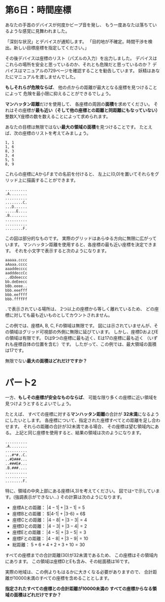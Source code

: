 # 第6日：時間座標 #

あなたの手首のデバイスが何度かビープ音を発し、
もう一度あなたは落ちているような感覚に見舞われました。

「深刻な状況」とデバイスが通知します。
「目的地が不確定。時間干渉を検出。新しい目標座標を指定してください。」

その後デバイスは座標のリスト（パズルの入力）を出力しました。
デバイスはこれらの場所を安全と思っているのか、それとも危険だと思っているのか？
デバイスはマニュアルの729ページを確認することを勧告しています。
妖精はあなたにマニュアルを渡しませんでした。

**もしそれらが危険ならば**、
他の点からの距離が最大となる座標を見つけることによって
危険を最小限に抑えることができるでしょう。

**マンハッタン距離**だけを使用して、
各座標の周囲の**面積**を求めてください。
それはその座標が**最も近い（そして他の座標との距離と同距離にもなっていない）**
整数X,Y座標の数を数えることによって求められます。

あなたの目標は無限ではない**最大の領域の面積**を見つけることです。
たとえば、次の座標のリストを考えてみましょう。

~~~
1, 1
1, 6
8, 3
3, 4
5, 5
8, 9
~~~

これらの座標にAからFまでの名前を付けると、
左上に(0,0)を置いてそれらをグリッド上に描画することができます。

~~~
..........
.A........
..........
........C.
...D......
.....E....
.B........
..........
..........
........F.
~~~

この図は部分的なものです。
実際のグリッドはあらゆる方向に無限に広がっています。
マンハッタン距離を使用すると、各座標の最も近い座標を決定できます。
それを小文字で表示すると次のようになります。

~~~
aaaaa.cccc
aAaaa.cccc
aaaddecccc
aadddeccCc
..dDdeeccc
bb.deEeecc
bBb.eeee..
bbb.eeefff
bbb.eeffff
bbb.ffffFf
~~~

`.`で表示されている場所は、
2つ以上の座標から等しく離れているため、
どの座標に対しても最も近いものとしてカウントされません。

この例では、座標A, B, C, Fの領域は無限です。
図には示されていませんが、その領域はグリッド可視部の外側に無限に延びています。
しかし、座標DおよびEの領域は有限です。
Dは9つの座標に最も近く、Eは17の座標に最も近く
（いずれも座標自体の位置を含む）です。
したがって、この例では、最大領域の面積は17です。

無限でない**最大の面積はどれだけですか？**

# パート2 #

一方、**もしその座標が安全なものならば**、
可能な限り多くの座標に近い領域を見つけようとするとよいでしょう。

たとえば、
すべての座標に対する**マンハッタン距離**の合計が
**32未満**になるようにしたいとします。
各座標について、指定された座標すべてとの距離を足し合わせます。
それらの距離の合計が32未満である場合、
その座標は望む領域内にある。
上記と同じ座標を使用すると、結果の領域は次のようになります。

~~~
..........
.A........
..........
...#*#..C.
..#D###...
..###E#...
.B.###....
..........
..........
........F.
~~~

特に、領域の中央上部にある座標(4,3)を考えてください。
図では`*`で示しています。(強調表示ができない...)
その計算は次のようになります。
<!-- ここで`abs()`は**絶対値関数**です。-->

- 座標Aとの距離： $|4-1| + |3-1| = 5$ <!-- `abs(4-1) + abs(3-1) =  5` -->
- 座標Bとの距離： $|4-1| + |3-6} = 6$ <!-- `abs(4-1) + abs(3-6) =  6` -->
- 座標Cとの距離： $|4-8| + |3-3| = 4$ <!-- `abs(4-8) + abs(3-3) =  4` -->
- 座標Dとの距離： $|4-3| + |3-4| = 2$ <!-- `abs(4-3) + abs(3-4) =  2` -->
- 座標Eとの距離： $|4-5| + |3-5| = 3$ <!-- `abs(4-5) + abs(3-5) =  3` -->
- 座標Fとの距離： $|4-8| + |3-9| = 10$ <!-- `abs(4-8) + abs(3-9) = 10` -->
- 総距離： $5 + 6 + 4 + 2 + 3 + 10 = 30$

すべての座標までの合計距離(30)が32未満であるため、
この座標はその領域内にあります。
この領域は座標DとEも含み、その総面積は16です。

実際の地域は、この例よりもはるかに大きくなる必要がありますので、
合計距離が10000未満のすべての座標を含めることとします。

**指定されたすべての座標との合計距離が10000未満の
すべての座標からなる領域の面積はどれだけですか？**
